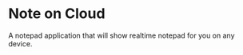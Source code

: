 Note on Cloud
==============

A notepad application that will show realtime notepad for you on any device.
